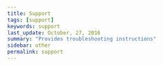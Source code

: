 ```yaml
---
title: Support
tags: [support]
keywords: support
last_update: October, 27, 2016
summary: "Provides troubleshooting instructions"
sidebar: other
permalink: support
---
```

